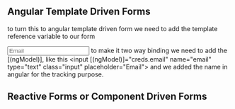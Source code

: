 ## Angular Template Driven Forms

<form class="flex items-center gap-3"> to turn this to angular template driven form we need to add the template reference variable to our form

<input type="text" class="input" placeholder="Email"> to make it two way binding we need to add the [(ngModel)], like this <input [(ngModel)]="creds.email" name="email" type="text" class="input" placeholder="Email"> and we added the name in angular for the tracking purpose.

## Reactive Forms or Component Driven Forms